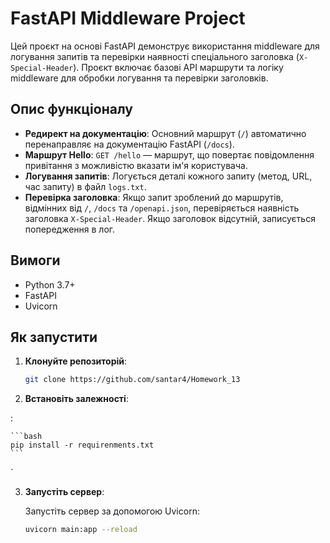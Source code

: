 # FastAPI Middleware Project

Цей проєкт на основі FastAPI демонструє використання middleware для логування запитів та перевірки наявності спеціального заголовка (`X-Special-Header`). Проєкт включає базові API маршрути та логіку middleware для обробки логування та перевірки заголовків.

## Опис функціоналу

- **Редирект на документацію**: Основний маршрут (`/`) автоматично перенаправляє на документацію FastAPI (`/docs`).
- **Маршрут Hello**: `GET /hello` — маршрут, що повертає повідомлення привітання з можливістю вказати ім'я користувача.
- **Логування запитів**: Логується деталі кожного запиту (метод, URL, час запиту) в файл `logs.txt`.
- **Перевірка заголовка**: Якщо запит зроблений до маршрутів, відмінних від `/`, `/docs` та `/openapi.json`, перевіряється наявність заголовка `X-Special-Header`. Якщо заголовок відсутній, записується попередження в лог.

## Вимоги

- Python 3.7+
- FastAPI
- Uvicorn

## Як запустити

1. **Клонуйте репозиторій**:



    ```bash
    git clone https://github.com/santar4/Homework_13
    
    ```

2. **Встановіть залежності**:

:

    ```bash
    pip install -r requirenments.txt
    ```
`

3. **Запустіть сервер**:

    Запустіть сервер за допомогою Uvicorn:

    ```bash
    uvicorn main:app --reload
    ```


